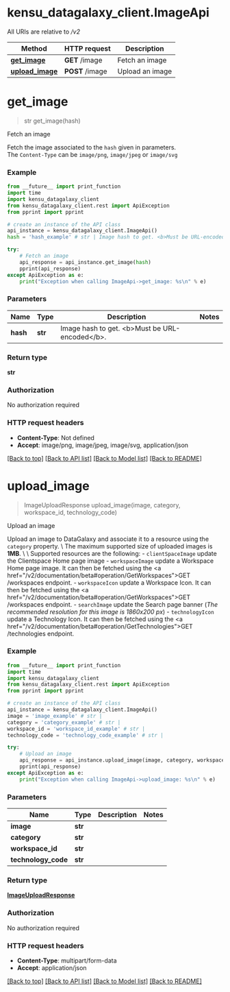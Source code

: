 # kensu_datagalaxy_client.ImageApi

All URIs are relative to */v2*

Method | HTTP request | Description
------------- | ------------- | -------------
[**get_image**](ImageApi.md#get_image) | **GET** /image | Fetch an image
[**upload_image**](ImageApi.md#upload_image) | **POST** /image | Upload an image

# **get_image**
> str get_image(hash)

Fetch an image

Fetch the image associated to the <code>hash</code> given in parameters.<br/> The <code>Content-Type</code> can be <code>image/png</code>, <code>image/jpeg</code> or <code>image/svg</code>

### Example
```python
from __future__ import print_function
import time
import kensu_datagalaxy_client
from kensu_datagalaxy_client.rest import ApiException
from pprint import pprint

# create an instance of the API class
api_instance = kensu_datagalaxy_client.ImageApi()
hash = 'hash_example' # str | Image hash to get. <b>Must be URL-encoded</b>.

try:
    # Fetch an image
    api_response = api_instance.get_image(hash)
    pprint(api_response)
except ApiException as e:
    print("Exception when calling ImageApi->get_image: %s\n" % e)
```

### Parameters

Name | Type | Description  | Notes
------------- | ------------- | ------------- | -------------
 **hash** | **str**| Image hash to get. &lt;b&gt;Must be URL-encoded&lt;/b&gt;. | 

### Return type

**str**

### Authorization

No authorization required

### HTTP request headers

 - **Content-Type**: Not defined
 - **Accept**: image/png, image/jpeg, image/svg, application/json

[[Back to top]](#) [[Back to API list]](../README.md#documentation-for-api-endpoints) [[Back to Model list]](../README.md#documentation-for-models) [[Back to README]](../README.md)

# **upload_image**
> ImageUploadResponse upload_image(image, category, workspace_id, technology_code)

Upload an image

Upload an image to DataGalaxy and associate it to a resource using the <code>category</code> property.  \\ The maximum supported size of uploaded images is <b>1MB</b>.  \\ \\ Supported resources are the following:  - <code>clientSpaceImage</code> update the Clientspace Home page image - <code>workspaceImage</code> update a Workspace Home page image. It can then be fetched using the <a href=\"/v2/documentation/beta#operation/GetWorkspaces\">GET /workspaces</a> endpoint. - <code>workspaceIcon</code> update a Workspace Icon. It can then be fetched using the <a href=\"/v2/documentation/beta#operation/GetWorkspaces\">GET /workspaces</a> endpoint. - <code>searchImage</code> update the Search page banner (<i>The recommended resolution for this image is 1860x200 px</i>) - <code>technologyIcon</code> update a Technology Icon. It can then be fetched using the <a href=\"/v2/documentation/beta#operation/GetTechnologies\">GET /technologies</a> endpoint.

### Example
```python
from __future__ import print_function
import time
import kensu_datagalaxy_client
from kensu_datagalaxy_client.rest import ApiException
from pprint import pprint

# create an instance of the API class
api_instance = kensu_datagalaxy_client.ImageApi()
image = 'image_example' # str | 
category = 'category_example' # str | 
workspace_id = 'workspace_id_example' # str | 
technology_code = 'technology_code_example' # str | 

try:
    # Upload an image
    api_response = api_instance.upload_image(image, category, workspace_id, technology_code)
    pprint(api_response)
except ApiException as e:
    print("Exception when calling ImageApi->upload_image: %s\n" % e)
```

### Parameters

Name | Type | Description  | Notes
------------- | ------------- | ------------- | -------------
 **image** | **str**|  | 
 **category** | **str**|  | 
 **workspace_id** | **str**|  | 
 **technology_code** | **str**|  | 

### Return type

[**ImageUploadResponse**](ImageUploadResponse.md)

### Authorization

No authorization required

### HTTP request headers

 - **Content-Type**: multipart/form-data
 - **Accept**: application/json

[[Back to top]](#) [[Back to API list]](../README.md#documentation-for-api-endpoints) [[Back to Model list]](../README.md#documentation-for-models) [[Back to README]](../README.md)

